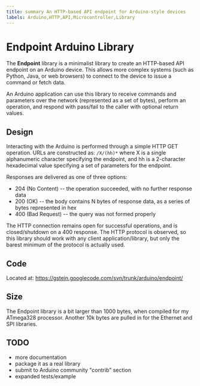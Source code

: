 ```yaml
---
title: summary An HTTP-based API endpoint for Arduino-style devices
labels: Arduino,HTTP,API,Microcontroller,Library
---
```

# Endpoint Arduino Library

The **Endpoint** library is a minimalist library to create an HTTP-based API endpoint on an Arduino device. This allows more complex systems (such as Python, Java, or web browsers) to connect to the device to issue a command or fetch data.

An Arduino application can use this library to receive commands and parameters over the network (represented as a set of bytes), perform an operation, and respond with pass/fail to the caller with optional return values.

## Design

Interacting with the Arduino is performed through a simple HTTP GET operation. URLs are constructed as: `/X/(hh)*` where X is a single alphanumeric character specifying the endpoint, and hh is a 2-character hexadecimal value specifying a set of parameters for the endpoint.

Responses are delivered as one of three options:

* 204 (No Content) -- the operation succeeded, with no further response data
* 200 (OK) -- the body contains N bytes of response data, as a series of bytes represented in hex
* 400 (Bad Request) -- the query was not formed properly

The HTTP connection remains open for successful operations, and is closed/shutdown on a 400 response. The HTTP protocol is observed, so this library should work with any client application/library, but only the barest minimum of the protocol is actually used.

## Code

Located at: https://gstein.googlecode.com/svn/trunk/arduino/endpoint/

## Size

The Endpoint library is a bit larger than 1000 bytes, when compiled for my ATmega328 processor. Another 10k bytes are pulled in for the Ethernet and SPI libraries.

## TODO

* more documentation
* package it as a real library
* submit to Arduino community "contrib" section
* expanded tests/example

